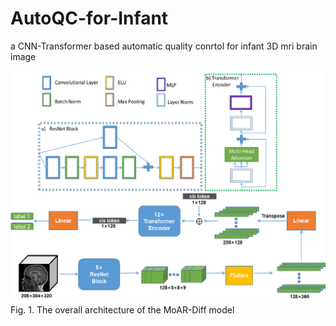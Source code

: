# AutoQC-for-Infant
a CNN-Transformer based automatic quality conrtol for infant 3D mri brain image

![The overall architecture of the MoAR-Diff model ](https://github.com/shtechDeng/AutoQC-for-Infant/blob/main/autoQC%20for%20Infant/data/model.png?raw=true)
Fig. 1. The overall architecture of the MoAR-Diff model
